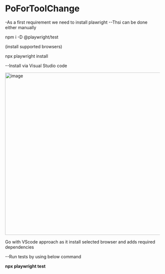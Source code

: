 # PoForToolChange
-As a first requirement we need to install plawright 
--Thsi can be done either manually 

npm i -D @playwright/test

(install supported browsers)

npx playwright install




--Install via Visual Studio code

<img width="527" alt="image" src="https://media.github.houston.softwaregrp.net/user/6902/files/2a7a86e6-635a-426c-929c-b11b964da417">






Go with VScode approach as it install selected browser and adds required dependencies 

--Run tests by using below command

**npx playwright test**
